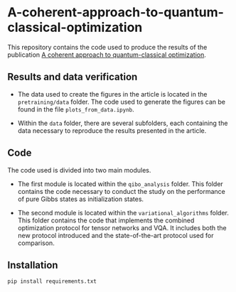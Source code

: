 # A-coherent-approach-to-quantum-classical-optimization

This repository contains the code used to produce the results of the publication [A coherent approach to quantum-classical optimization](https://arxiv.org/abs/2409.13924).

## Results and data verification

- The data used to create the figures in the article is located in the `pretraining/data` folder. The code used to generate the figures can be found in the file `plots_from_data.ipynb`.

- Within the `data` folder, there are several subfolders, each containing the data necessary to reproduce the results presented in the article.


## Code 

The code used is divided into two main modules. 

- The first module is located within the `qibo_analysis` folder. This folder contains the code necessary to conduct the study on the performance of pure Gibbs states as initialization states. 

- The second module is located within the `variational_algorithms` folder. This folder contains the code that implements the combined optimization protocol for tensor networks and VQA. It includes both the new protocol introduced and the state-of-the-art protocol used for comparison.


## Installation

```
pip install requirements.txt
```